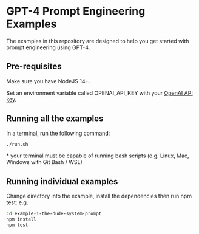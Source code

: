 # GPT-4 Prompt Engineering Examples
The examples in this repository are designed to help you get started with prompt engineering using GPT-4.

## Pre-requisites
Make sure you have NodeJS 14+.

Set an environment variable called OPENAI_API_KEY with your [OpenAI API key](https://help.openai.com/en/articles/4936850-where-do-i-find-my-api-key).

## Running all the examples
In a terminal, run the following command:
```bash
./run.sh
```
\* your terminal must be capable of running bash scripts (e.g. Linux, Mac, Windows with Git Bash / WSL)


## Running individual examples
Change directory into the example, install the dependencies then run npm test:
e.g.

```bash
cd example-1-the-dude-system-prompt
npm install 
npm test
```

